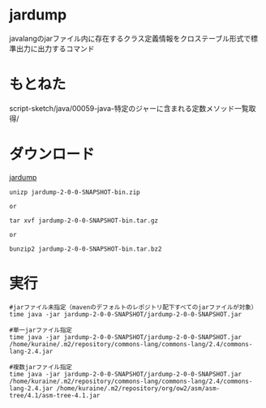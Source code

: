 # jardump
javalangのjarファイル内に存在するクラス定義情報をクロステーブル形式で標準出力に出力するコマンド

# もとねた
script-sketch/java/00059-java-特定のジャーに含まれる定数メソッド一覧取得/

# ダウンロード

[jardump](https://github.com/ukijumotahaneniarukenia/jardump/releases)

```
unizp jardump-2-0-0-SNAPSHOT-bin.zip

or

tar xvf jardump-2-0-0-SNAPSHOT-bin.tar.gz

or

bunzip2 jardump-2-0-0-SNAPSHOT-bin.tar.bz2
```

# 実行

```
#jarファイル未指定（mavenのデフォルトのレポジトリ配下すべてのjarファイルが対象）
time java -jar jardump-2-0-0-SNAPSHOT/jardump-2-0-0-SNAPSHOT.jar

#単一jarファイル指定
time java -jar jardump-2-0-0-SNAPSHOT/jardump-2-0-0-SNAPSHOT.jar /home/kuraine/.m2/repository/commons-lang/commons-lang/2.4/commons-lang-2.4.jar

#複数jarファイル指定
time java -jar jardump-2-0-0-SNAPSHOT/jardump-2-0-0-SNAPSHOT.jar /home/kuraine/.m2/repository/commons-lang/commons-lang/2.4/commons-lang-2.4.jar /home/kuraine/.m2/repository/org/ow2/asm/asm-tree/4.1/asm-tree-4.1.jar
```
